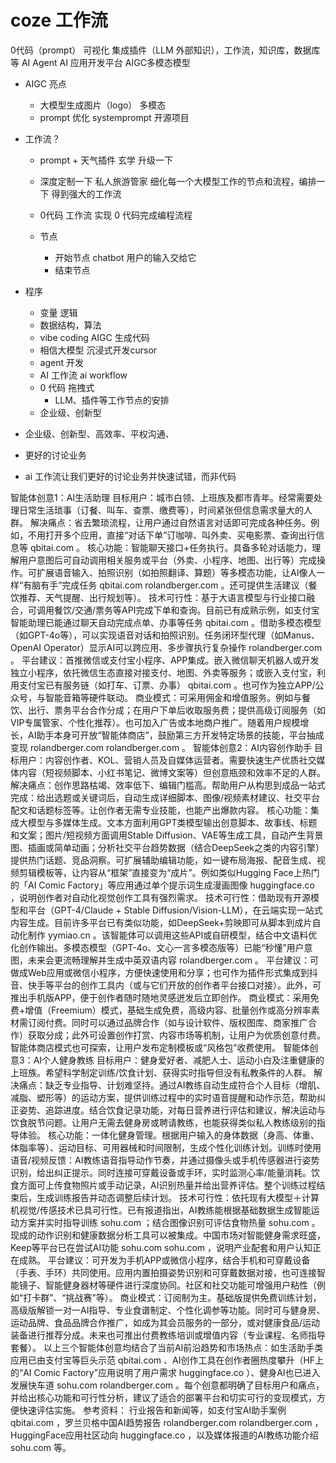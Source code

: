 # coze 工作流
0代码（prompt） 可视化 集成插件（LLM 外部知识），工作流，知识库，数据库等
AI Agent
AI 应用开发平台
AIGC多模态模型

- AIGC 亮点
  - 大模型生成图片（logo） 多模态
  - prompt 优化
    systemprompt  开源项目
- 工作流？
  - prompt + 天气插件  玄学
  升级一下
  - 深度定制一下    私人旅游管家
    细化每一个大模型工作的节点和流程，编排一下
    得到强大的工作流

  - 0代码
    工作流 实现 0 代码完成编程流程
    
  - 节点
    - 开始节点
      chatbot 用户的输入交给它
    - 结束节点

- 程序
  - 变量 逻辑 
  - 数据结构，算法
  - vibe coding AIGC 生成代码
  - 相信大模型  沉浸式开发cursor
  - agent 开发 
  - AI 工作流 ai workflow
  - 0 代码 拖拽式
    - LLM、插件等工作节点的安排
  - 企业级、创新型

- 企业级、创新型、高效率、平权沟通、
- 更好的讨论业务
- ai 工作流让我们更好的讨论业务并快速试错，而非代码























智能体创意1：AI生活助理
目标用户：城市白领、上班族及都市青年。经常需要处理日常生活琐事（订餐、叫车、查票、缴费等），时间紧张但信息需求量大的人群。
解决痛点：省去繁琐流程，让用户通过自然语言对话即可完成各种任务。例如，不用打开多个应用，直接“对话下单”订咖啡、叫外卖、买电影票、查询出行信息等
qbitai.com
。
核心功能：智能聊天接口+任务执行。具备多轮对话能力，理解用户意图后可自动调用相关服务或平台（外卖、小程序、地图、出行等）完成操作。可扩展语音输入、拍照识别（如拍照翻译、算题）等多模态功能，让AI像人一样“有脑有手”完成任务
qbitai.com
rolandberger.com
。还可提供生活建议（餐饮推荐、天气提醒、出行规划等）。
技术可行性：基于大语言模型与行业接口融合，可调用餐饮/交通/票务等API完成下单和查询。目前已有成熟示例，如支付宝智能助理已能通过聊天自动完成点单、办事等任务
qbitai.com
。借助多模态模型（如GPT-4o等），可以实现语音对话和拍照识别。任务闭环型代理（如Manus、OpenAI Operator）显示AI可以跨应用、多步骤执行复杂操作
rolandberger.com
。
平台建议：首推微信或支付宝小程序、APP集成。嵌入微信聊天机器人或开发独立小程序，依托微信生态直接对接支付、地图、外卖等服务；或嵌入支付宝，利用支付宝已有服务链（如打车、订票、办事）
qbitai.com
。也可作为独立APP/公众号，与智能音箱等硬件联动。
商业模式：可采用佣金和增值服务。例如与餐饮、出行、票务平台合作分成；在用户下单后收取服务费；提供高级订阅服务（如VIP专属管家、个性化推荐）。也可加入广告或本地商户推广。随着用户规模增长，AI助手本身可开放“智能体商店”，鼓励第三方开发特定场景的技能，平台抽成变现
rolandberger.com
rolandberger.com
。
智能体创意2：AI内容创作助手
目标用户：内容创作者、KOL、营销人员及自媒体运营者。需要快速生产优质社交媒体内容（短视频脚本、小红书笔记、微博文案等）但创意瓶颈和效率不足的人群。
解决痛点：创作思路枯竭、效率低下、编辑门槛高。帮助用户从构思到成品一站式完成：给出选题或关键词后，自动生成详细脚本、图像/视频素材建议、社交平台配文和话题标签等。让创作者无需专业技能，也能产出爆款内容。
核心功能：集成大模型与多媒体生成。文本方面利用GPT类模型输出创意脚本、故事线、标题和文案；图片/短视频方面调用Stable Diffusion、VAE等生成工具，自动产生背景图、插画或简单动画；分析社交平台趋势数据（结合DeepSeek之类的内容引擎）提供热门话题、竞品洞察。可扩展辅助编辑功能，如一键布局海报、配音生成、视频剪辑模板等，让内容从“框架”直接变为“成片”。例如类似Hugging Face上热门的「AI Comic Factory」等应用通过单个提示词生成漫画图像
huggingface.co
，说明创作者对自动化视觉创作工具有强烈需求。
技术可行性：借助现有开源模型和平台（GPT-4/Claude + Stable Diffusion/Vision-LLM），在云端实现一站式内容生成。目前许多平台已有类似功能，如DeepSeek+剪映即可从脚本到成片自动化制作
yymiao.cn
。该智能体可以调用这些API或自研模型，结合中文语料优化创作输出。多模态模型（GPT-4o、文心一言多模态版等）已能“秒懂”用户意图，未来会更流畅理解并生成中英双语内容
rolandberger.com
。
平台建议：可做成Web应用或微信小程序，方便快速使用和分享；也可作为插件形式集成到抖音、快手等平台的创作工具内（或与它们开放的创作者平台接口对接）。此外，可推出手机版APP，便于创作者随时随地灵感迸发后立即创作。
商业模式：采用免费+增值（Freemium）模式，基础生成免费，高级内容、批量创作或高分辨率素材需订阅付费。同时可以通过品牌合作（如与设计软件、版权图库、商家推广合作）获取分成；此外可设置创作打赏、内容市场等机制，让用户为优质创意付费。智能体商店模式也可探索，让用户发布定制模板或“风格包”收费使用。
智能体创意3：AI个人健身教练
目标用户：健身爱好者、减肥人士、运动小白及注重健康的上班族。希望科学制定训练/饮食计划、获得实时指导但没有私教条件的人群。
解决痛点：缺乏专业指导、计划难坚持。通过AI教练自动生成符合个人目标（增肌、减脂、塑形等）的运动方案，提供训练过程中的实时语音提醒和动作示范，帮助纠正姿势、追踪进度。结合饮食记录功能，对每日营养进行评估和建议，解决运动与饮食脱节问题。让用户无需去健身房或聘请教练，也能获得类似私人教练级别的指导体验。
核心功能：一体化健身管理。根据用户输入的身体数据（身高、体重、体脂率等）、运动目标、可用器械和时间限制，生成个性化训练计划。训练时使用语音/视频反馈：AI教练语音指导动作节奏，并通过摄像头或手机传感器进行姿势识别，给出纠正提示。同时连接可穿戴设备或手环，实时监测心率/能量消耗。饮食方面可上传食物照片或手动记录，AI识别热量并给出营养评估。整个训练过程结束后，生成训练报告并动态调整后续计划。
技术可行性：依托现有大模型＋计算机视觉/传感技术已具可行性。已有报道指出，AI教练能根据基础数据生成智能运动方案并实时指导训练
sohu.com
；结合图像识别可评估食物热量
sohu.com
。现成的动作识别和健康数据分析工具可以被集成。中国市场对智能健身需求旺盛，Keep等平台已在尝试AI功能
sohu.com
sohu.com
，说明产业配套和用户认知正在成熟。
平台建议：可开发为手机APP或微信小程序，结合手机和可穿戴设备（手表、手环）共同使用。应用内置拍摄姿势识别和可穿戴数据对接，也可连接智能镜子、智能健身器材等硬件进行深度协同。社区和社交功能可增强用户粘性（例如“打卡群”、“挑战赛”等）。
商业模式：订阅制为主。基础版提供免费训练计划，高级版解锁一对一AI指导、专业食谱制定、个性化调参等功能。同时可与健身房、运动品牌、食品品牌合作推广，如成为其会员服务的一部分，或对健康食品/运动装备进行推荐分成。未来也可推出付费教练培训或增值内容（专业课程、名师指导套餐）。
以上三个智能体创意均结合了当前AI前沿趋势和市场热点：如生活助手类应用已由支付宝等巨头示范
qbitai.com
、AI创作工具在创作者圈热度攀升（HF上的“AI Comic Factory”应用说明了用户需求
huggingface.co
）、健身AI也已进入发展快车道
sohu.com
rolandberger.com
。每个创意都明确了目标用户和痛点，并给出核心功能和可行性分析，建议了适合的部署平台和切实可行的变现模式，方便快速评估实施。 参考资料： 行业报告和新闻等，如支付宝AI助手案例
qbitai.com
，罗兰贝格中国AI趋势报告
rolandberger.com
rolandberger.com
，HuggingFace应用社区动向
huggingface.co
，以及媒体报道的AI教练功能介绍
sohu.com
等。